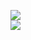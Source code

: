 [![](https://img.shields.io/badge/Made%20With-Github%20Spray-lightgrey.svg?style=for-the-badge&logo=github)](https://github.com/Annihil/github-spray#31088)  
[![](https://i.imgur.com/2DrTn0Z.gif)](https://github.com/Annihil/github-spray)